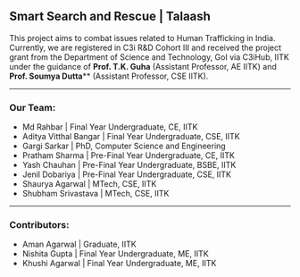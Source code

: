## Smart Search and Rescue | Talaash

This project aims to combat issues related to Human Trafficking in India. <br>
Currently, we are registered in C3i R&D Cohort III and received the project grant from the Department of Science and Technology, GoI via C3iHub, IITK under the guidance of **Prof. T.K. Guha** (Assistant Professor, AE IITK) and **Prof. Soumya Dutta**** (Assistant Professor, CSE IITK).

---

### Our Team:
- Md Rahbar | Final Year Undergraduate, CE, IITK
- Aditya Vitthal Bangar | Final Year Undergraduate, CSE, IITK
- Gargi Sarkar | PhD, Computer Science and Engineering
- Pratham Sharma | Pre-Final Year Undergraduate, CE, IITK
- Yash Chauhan | Pre-Final Year Undergraduate, BSBE, IITK
- Jenil Dobariya | Pre-Final Year Undergraduate, CSE, IITK
- Shaurya Agarwal | MTech, CSE, IITK 
- Shubham Srivastava | MTech, CSE, IITK

---

### Contributors:
- Aman Agarwal | Graduate, IITK
- Nishita Gupta | Final Year Undergraduate, ME, IITK
- Khushi Agarwal | Final Year Undergraduate, ME, IITK
